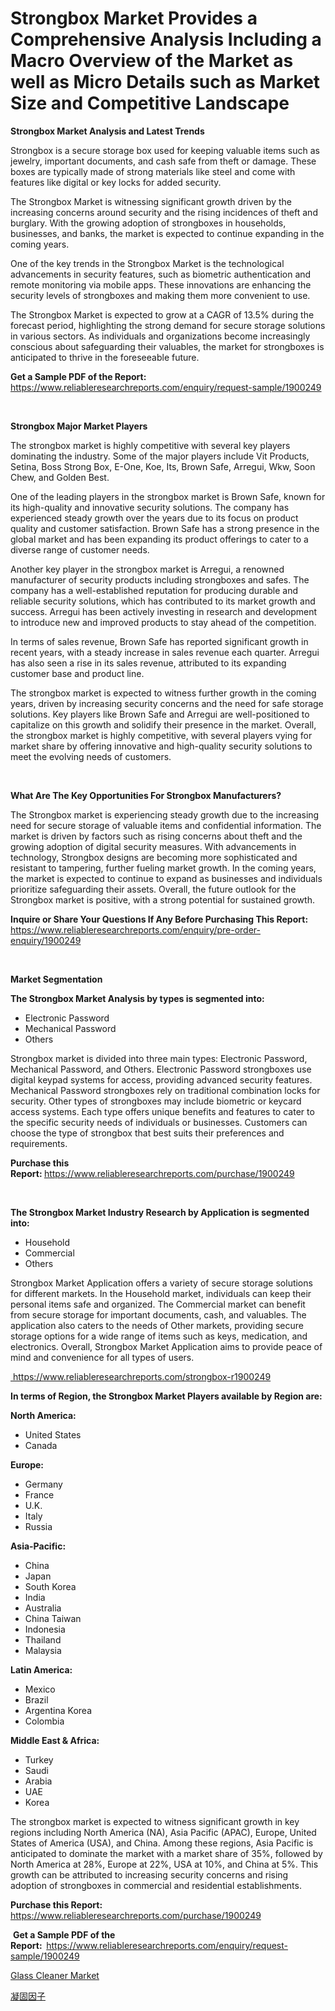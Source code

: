 <p><h1>Strongbox Market Provides a Comprehensive Analysis Including a Macro Overview of the Market as well as Micro Details such as Market Size and Competitive Landscape</h1></p><p><strong>Strongbox Market Analysis and Latest Trends</strong></p>
<p><p>Strongbox is a secure storage box used for keeping valuable items such as jewelry, important documents, and cash safe from theft or damage. These boxes are typically made of strong materials like steel and come with features like digital or key locks for added security.</p><p>The Strongbox Market is witnessing significant growth driven by the increasing concerns around security and the rising incidences of theft and burglary. With the growing adoption of strongboxes in households, businesses, and banks, the market is expected to continue expanding in the coming years.</p><p>One of the key trends in the Strongbox Market is the technological advancements in security features, such as biometric authentication and remote monitoring via mobile apps. These innovations are enhancing the security levels of strongboxes and making them more convenient to use.</p><p>The Strongbox Market is expected to grow at a CAGR of 13.5% during the forecast period, highlighting the strong demand for secure storage solutions in various sectors. As individuals and organizations become increasingly conscious about safeguarding their valuables, the market for strongboxes is anticipated to thrive in the foreseeable future.</p></p>
<p><strong>Get a Sample PDF of the Report:&nbsp;</strong> <a href="https://www.reliableresearchreports.com/enquiry/request-sample/1900249">https://www.reliableresearchreports.com/enquiry/request-sample/1900249</a></p>
<p>&nbsp;</p>
<p><strong>Strongbox Major Market Players</strong></p>
<p><p>The strongbox market is highly competitive with several key players dominating the industry. Some of the major players include Vit Products, Setina, Boss Strong Box, E-One, Koe, Its, Brown Safe, Arregui, Wkw, Soon Chew, and Golden Best.</p><p>One of the leading players in the strongbox market is Brown Safe, known for its high-quality and innovative security solutions. The company has experienced steady growth over the years due to its focus on product quality and customer satisfaction. Brown Safe has a strong presence in the global market and has been expanding its product offerings to cater to a diverse range of customer needs.</p><p>Another key player in the strongbox market is Arregui, a renowned manufacturer of security products including strongboxes and safes. The company has a well-established reputation for producing durable and reliable security solutions, which has contributed to its market growth and success. Arregui has been actively investing in research and development to introduce new and improved products to stay ahead of the competition.</p><p>In terms of sales revenue, Brown Safe has reported significant growth in recent years, with a steady increase in sales revenue each quarter. Arregui has also seen a rise in its sales revenue, attributed to its expanding customer base and product line.</p><p>The strongbox market is expected to witness further growth in the coming years, driven by increasing security concerns and the need for safe storage solutions. Key players like Brown Safe and Arregui are well-positioned to capitalize on this growth and solidify their presence in the market. Overall, the strongbox market is highly competitive, with several players vying for market share by offering innovative and high-quality security solutions to meet the evolving needs of customers.</p></p>
<p>&nbsp;</p>
<p><strong>What Are The Key Opportunities For Strongbox Manufacturers?</strong></p>
<p><p>The Strongbox market is experiencing steady growth due to the increasing need for secure storage of valuable items and confidential information. The market is driven by factors such as rising concerns about theft and the growing adoption of digital security measures. With advancements in technology, Strongbox designs are becoming more sophisticated and resistant to tampering, further fueling market growth. In the coming years, the market is expected to continue to expand as businesses and individuals prioritize safeguarding their assets. Overall, the future outlook for the Strongbox market is positive, with a strong potential for sustained growth.</p></p>
<p><strong>Inquire or Share Your Questions If Any Before Purchasing This Report:</strong> <a href="https://www.reliableresearchreports.com/enquiry/pre-order-enquiry/1900249">https://www.reliableresearchreports.com/enquiry/pre-order-enquiry/1900249</a></p>
<p>&nbsp;</p>
<p><strong>Market Segmentation</strong></p>
<p><strong>The Strongbox Market Analysis by types is segmented into:</strong></p>
<p><ul><li>Electronic Password</li><li>Mechanical Password</li><li>Others</li></ul></p>
<p><p>Strongbox market is divided into three main types: Electronic Password, Mechanical Password, and Others. Electronic Password strongboxes use digital keypad systems for access, providing advanced security features. Mechanical Password strongboxes rely on traditional combination locks for security. Other types of strongboxes may include biometric or keycard access systems. Each type offers unique benefits and features to cater to the specific security needs of individuals or businesses. Customers can choose the type of strongbox that best suits their preferences and requirements.</p></p>
<p><strong>Purchase this Report:&nbsp;</strong><a href="https://www.reliableresearchreports.com/purchase/1900249">https://www.reliableresearchreports.com/purchase/1900249</a></p>
<p>&nbsp;</p>
<p><strong>The Strongbox Market Industry Research by Application is segmented into:</strong></p>
<p><ul><li>Household</li><li>Commercial</li><li>Others</li></ul></p>
<p><p>Strongbox Market Application offers a variety of secure storage solutions for different markets. In the Household market, individuals can keep their personal items safe and organized. The Commercial market can benefit from secure storage for important documents, cash, and valuables. The application also caters to the needs of Other markets, providing secure storage options for a wide range of items such as keys, medication, and electronics. Overall, Strongbox Market Application aims to provide peace of mind and convenience for all types of users.</p></p>
<p><a href="https://www.reliableresearchreports.com/strongbox-r1900249">&nbsp;https://www.reliableresearchreports.com/strongbox-r1900249</a></p>
<p><strong>In terms of Region, the Strongbox Market Players available by Region are:</strong></p>
<p>
    <p> <strong> North America: </strong>
        <ul>
            <li>United States</li>
            <li>Canada</li>
        </ul>
        </p> 
    <p> <strong> Europe: </strong>
        <ul>
            <li>Germany</li>
            <li>France</li>
            <li>U.K.</li>
            <li>Italy</li>
            <li>Russia</li>
        </ul>
        </p> 
    <p> <strong> Asia-Pacific: </strong>
        <ul>
            <li>China</li>
            <li>Japan</li>
            <li>South Korea</li>
            <li>India</li>
            <li>Australia</li>
            <li>China Taiwan</li>
            <li>Indonesia</li>
            <li>Thailand</li>
            <li>Malaysia</li>
        </ul>
        </p> 
    <p> <strong> Latin America: </strong>
        <ul>
            <li>Mexico</li>
            <li>Brazil</li>
            <li>Argentina Korea</li>
            <li>Colombia</li>
        </ul>
        </p> 
    <p> <strong> Middle East & Africa: </strong>
        <ul>
            <li>Turkey</li>
            <li>Saudi</li>
            <li>Arabia</li>
            <li>UAE</li>
            <li>Korea</li>
        </ul>
    </p>
    </p>
<p><p>The strongbox market is expected to witness significant growth in key regions including North America (NA), Asia Pacific (APAC), Europe, United States of America (USA), and China. Among these regions, Asia Pacific is anticipated to dominate the market with a market share of 35%, followed by North America at 28%, Europe at 22%, USA at 10%, and China at 5%. This growth can be attributed to increasing security concerns and rising adoption of strongboxes in commercial and residential establishments.</p></p>
<p><strong>Purchase this Report: </strong><a href="https://www.reliableresearchreports.com/purchase/1900249">https://www.reliableresearchreports.com/purchase/1900249</a></p>
<p>&nbsp;<strong>Get a Sample PDF of the Report:&nbsp;&nbsp;</strong><a href="https://www.reliableresearchreports.com/enquiry/request-sample/1900249">https://www.reliableresearchreports.com/enquiry/request-sample/1900249</a></p>
<p><strong></strong></p>
<p><p><a href="https://github.com/davidmackay7867865/Market-Research-Report-List-1/blob/main/glass-cleaner-market.md">Glass Cleaner Market</a></p><p><a href="https://github.com/Alenaieme/Market-Research-Report-List-2/blob/main/166974530076.md">凝固因子</a></p></p>